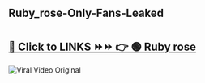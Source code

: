
 ## Ruby_rose-Only-Fans-Leaked

# <h2><a href="https://clipsfans.com/Ruby_rose&ref=git">🔗 Click to LINKS ⏩⏩ 👉 🟢 Ruby rose </a></h2>

<a href="https://clipsfans.com/Ruby_rose&ref=git" rel="nofollow" data-target="animated-image.originalLink"><img src="https://i.ibb.co.com/xMMVF88/686577567.gif" alt="Viral Video Original" style="max-width: 100%; display: inline-block;" data-target="animated-image.originalImage"></a>
